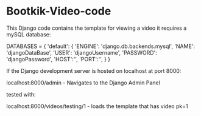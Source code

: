 # Bootkik-Video-code
This Django code contains the template for viewing a video it requires a mySQL database:

DATABASES = {
    'default': {
        'ENGINE': 'django.db.backends.mysql',
        'NAME': 'djangoDataBase',
        'USER': 'djangoUsername',
        'PASSWORD': 'djangoPassword',
        'HOST':'',
        'PORT':'',
    }
}
  
If the Django development server is hosted on localhost at port 8000:

localhost:8000/admin - Navigates to the Django Admin Panel

tested with:


localhost:8000/videos/testing/1 - loads the template that has video pk=1

